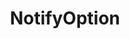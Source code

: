 ---
layout: default
title: NotifyOption
parent: Options
grand_parent: Wiki
back_to_top: true
back_to_top_text: "Back to top"
---